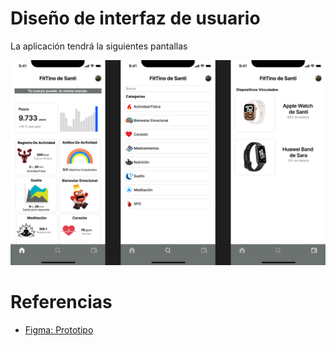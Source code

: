 # Diseño de interfaz de usuario

La aplicación tendrá la siguientes pantallas

![screen1](images/FitTINO.png)

# Referencias

- [Figma: Prototipo]([https://m3.material.io/foundations](https://www.figma.com/proto/XibbpefKuT1JEsgAD89iPN/FitTINO?node-id=1-2706&p=f&t=V5WbmlZflpOoA46K-1&scaling=min-zoom&content-scaling=fixed&page-id=0%3A1))

